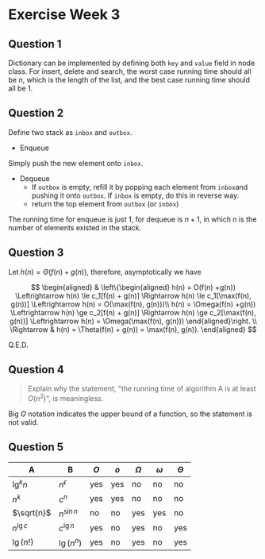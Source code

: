 # Exercise Week 3

## Question 1

Dictionary can be implemented by defining both `key` and `value` field in node class. For insert, delete and search, the worst case running time should all be $n$, which is the length of the list, and the best case running time should all be $1$.

## Question 2

Define two stack as `inbox` and `outbox`.

- Enqueue

Simply push the new element onto `inbox`.

- Dequeue
  - If `outbox` is empty, refill it by popping each element from `inbox`and pushing it onto `outbox`. If `inbox` is empty, do this in reverse way.
  - return the top element from `outbox` (or `inbox`)

The running time for enqueue is just $1$, for dequeue is $n + 1$, in which $n$ is the number of elements existed in the stack.

## Question 3

Let $h(n) = \Theta(f(n) + g(n))$, therefore, asymptotically we have

$$
\begin{aligned} &
\left\{\begin{aligned}
h(n) = O(f(n) +g(n)) \Leftrightarrow
h(n) \le c_1[f(n) + g(n)] \Rightarrow
h(n) \le c_1[\max(f(n), g(n))] \Leftrightarrow
h(n) = O(\max(f(n), g(n)))\\
h(n) = \Omega(f(n) +g(n)) \Leftrightarrow
h(n) \ge c_2[f(n) + g(n)] \Rightarrow
h(n) \ge c_2[\max(f(n), g(n))] \Leftrightarrow
h(n) = \Omega(\max(f(n), g(n)))
\end{aligned}\right. \\ \Rightarrow &
h(n) = \Theta(f(n) + g(n)) = \max(f(n), g(n)).
\end{aligned}
$$

Q.E.D.

## Question 4

>Explain why the statement, "the running time of algorithm A is at least $O(n^2)$", is meaningless.

Big $O$ notation indicates the upper bound of a function, so the statement is not valid.

## Question 5

|A|B|$O$|$o$|$\Omega$|$\omega$|$\Theta$|
|-|-|-|-|-|-|-|
|$\lg^k n$|$n^\epsilon$|yes|yes|no|no|no|
|$n^k$|$c^n$|yes|yes|no|no|no|
|$\sqrt{n}$|$n^{\sin n}$|no|no|yes|yes|no|
|$n^{\lg c}$|$c^{\lg n}$|yes|no|yes|no|yes|
|$\lg(n!)$|$\lg(n^n)$|yes|no|yes|no|yes|
